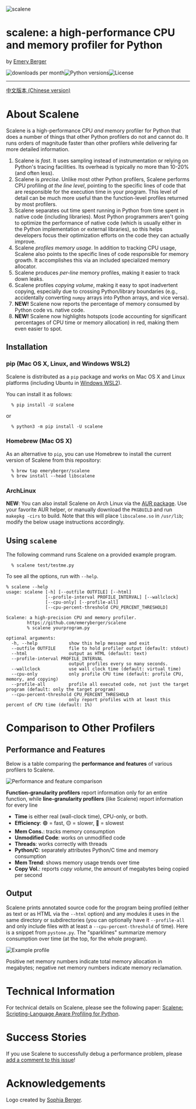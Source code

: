 ![scalene](https://github.com/emeryberger/scalene/raw/master/docs/scalene-image.png)

# scalene: a high-performance CPU and memory profiler for Python

by [Emery Berger](https://emeryberger.com)

![downloads per month](https://img.shields.io/pypi/dm/scalene)![Python versions](https://img.shields.io/pypi/pyversions/scalene.svg?style=flat-square)![License](https://img.shields.io/github/license/emeryberger/scalene)

------------
[中文版本 (Chinese version)](docs/README_CN.md)

# About Scalene

Scalene is a high-performance CPU *and* memory profiler for Python that does a number of things that other Python profilers do not and cannot do.  It runs orders of magnitude faster than other profilers while delivering far more detailed information.

1. Scalene is _fast_. It uses sampling instead of instrumentation or relying on Python's tracing facilities. Its overhead is typically no more than 10-20% (and often less).
1. Scalene is _precise_. Unlike most other Python profilers, Scalene performs CPU profiling _at the line level_, pointing to the specific lines of code that are responsible for the execution time in your program. This level of detail can be much more useful than the function-level profiles returned by most profilers.
1. Scalene separates out time spent running in Python from time spent in native code (including libraries). Most Python programmers aren't going to optimize the performance of native code (which is usually either in the Python implementation or external libraries), so this helps developers focus their optimization efforts on the code they can actually improve.
1. Scalene _profiles memory usage_. In addition to tracking CPU usage, Scalene also points to the specific lines of code responsible for memory growth. It accomplishes this via an included specialized memory allocator.
1. Scalene produces _per-line_ memory profiles, making it easier to track down leaks.
1. Scalene profiles _copying volume_, making it easy to spot inadvertent copying, especially due to crossing Python/library boundaries (e.g., accidentally converting `numpy` arrays into Python arrays, and vice versa).
1. **NEW!** Scalene now reports the percentage of memory consumed by Python code vs. native code.
1. **NEW!** Scalene now highlights hotspots (code accounting for significant percentages of CPU time or memory allocation) in red, making them even easier to spot.

## Installation

### pip (Mac OS X, Linux, and Windows WSL2)

Scalene is distributed as a `pip` package and works on Mac OS X and Linux platforms (including Ubuntu in [Windows WSL2](docs.microsoft.com/en-us/windows/wsl/wsl2-index)).

You can install it as follows:
```
  % pip install -U scalene
```

or
```
  % python3 -m pip install -U scalene
```

### Homebrew (Mac OS X)

As an alternative to `pip`, you can use Homebrew to install the current version of Scalene from this repository:

```
  % brew tap emeryberger/scalene
  % brew install --head libscalene
```

### ArchLinux

**NEW**: You can also install Scalene on Arch Linux via the [AUR
package](https://aur.archlinux.org/packages/python-scalene-git/). Use your favorite AUR helper, or
manually download the `PKGBUILD` and run `makepkg -cirs` to build. Note that this will place
`libscalene.so` in `/usr/lib`; modify the below usage instructions accordingly.


## Using `scalene`

The following command runs Scalene on a provided example program.

```
  % scalene test/testme.py
```

To see all the options, run with `--help`.

    % scalene --help
    usage: scalene [-h] [--outfile OUTFILE] [--html]
                   [--profile-interval PROFILE_INTERVAL] [--wallclock]
                   [--cpu-only] [--profile-all]
                   [--cpu-percent-threshold CPU_PERCENT_THRESHOLD]
    
    Scalene: a high-precision CPU and memory profiler.
            https://github.com/emeryberger/scalene
            % scalene yourprogram.py
    
    optional arguments:
      -h, --help            show this help message and exit
      --outfile OUTFILE     file to hold profiler output (default: stdout)
      --html                output as HTML (default: text)
      --profile-interval PROFILE_INTERVAL
                            output profiles every so many seconds.
      --wallclock           use wall clock time (default: virtual time)
      --cpu-only            only profile CPU time (default: profile CPU, memory, and copying)
      --profile-all         profile all executed code, not just the target program (default: only the target program)
      --cpu-percent-threshold CPU_PERCENT_THRESHOLD
                            only report profiles with at least this percent of CPU time (default: 1%)


# Comparison to Other Profilers

## Performance and Features

Below is a table comparing the **performance and features** of various profilers to Scalene.

![Performance and feature comparison](https://github.com/emeryberger/scalene/blob/master/images/profiler-comparison.png)

**Function-granularity profilers** report information only for an entire function, while **line-granularity profilers** (like Scalene) report information for every line

- **Time** is either real (wall-clock time), CPU-only, or both.
- **Efficiency**: :green_circle: = fast, :yellow_circle: = slower, :red_circle: = slowest
- **Mem Cons.**: tracks memory consumption
- **Unmodified Code**: works on unmodified code
- **Threads**: works correctly with threads
- **Python/C**: separately attributes Python/C time and memory consumption
- **Mem Trend**: shows memory usage trends over time
- **Copy Vol.**: reports _copy volume_, the amount of megabytes being copied per second

## Output

Scalene prints annotated source code for the program being profiled
(either as text or as HTML via the `--html` option) and any modules it
uses in the same directory or subdirectories (you can optionally have
it `--profile-all` and only include files with at least a
`--cpu-percent-threshold` of time).  Here is a snippet from
`pystone.py`. The "sparklines" summarize memory consumption over time (at the top, for the whole program).

![Example profile](https://github.com/emeryberger/scalene/blob/master/images/sample-profile-pystone.png)

Positive net memory numbers indicate total memory allocation in megabytes;
negative net memory numbers indicate memory reclamation.


# Technical Information

For technical details on Scalene, please see the following paper: [Scalene: Scripting-Language Aware Profiling for Python](https://arxiv.org/abs/2006.03879).

# Success Stories

If you use Scalene to successfully debug a performance problem, please [add a comment to this issue](https://github.com/emeryberger/scalene/issues/58)!

# Acknowledgements

Logo created by [Sophia Berger](https://www.linkedin.com/in/sophia-berger/).
